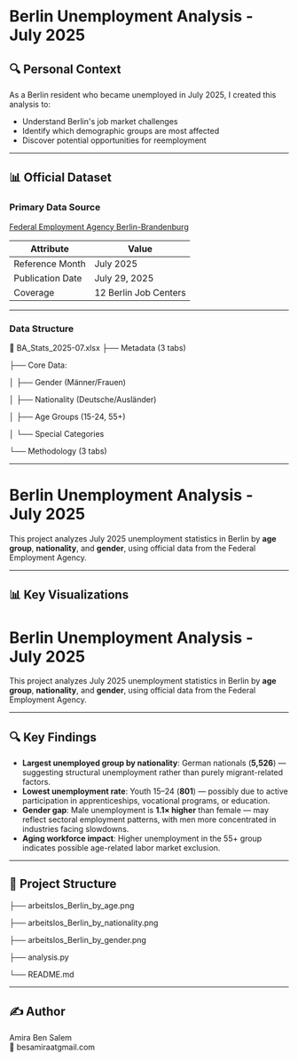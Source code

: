 # Berlin Unemployment Analysis - July 2025

## 🔍 Personal Context
As a Berlin resident who became unemployed in July 2025, I created this analysis to:
- Understand Berlin's job market challenges
- Identify which demographic groups are most affected
- Discover potential opportunities for reemployment


---

## 📊 Official Dataset
### Primary Data Source
[Federal Employment Agency Berlin-Brandenburg](https://www.arbeitsagentur.de/vor-ort/rd-bb/statistik)  

| Attribute          | Value                     |
|--------------------|---------------------------|
| Reference Month    | July 2025                |
| Publication Date   | July 29, 2025            |
| Coverage           | 12 Berlin Job Centers    |


---- 

### Data Structure
📂 BA_Stats_2025-07.xlsx
 ├── Metadata (3 tabs)

 ├── Core Data:
  
  │   ├── Gender (Männer/Frauen)
  
  │   ├── Nationality (Deutsche/Ausländer)
  
  │   ├── Age Groups (15-24, 55+)
  
  │   └── Special Categories
  
  └── Methodology (3 tabs)

---- 

# Berlin Unemployment Analysis - July 2025

This project analyzes July 2025 unemployment statistics in Berlin by **age group**, **nationality**, and **gender**, using official data from the Federal Employment Agency.

---

## 📊 Key Visualizations

# Berlin Unemployment Analysis - July 2025

This project analyzes July 2025 unemployment statistics in Berlin by **age group**, **nationality**, and **gender**, using official data from the Federal Employment Agency.

---



## 🔍 Key Findings
- **Largest unemployed group by nationality**: German nationals (**5,526**) — suggesting structural unemployment rather than purely migrant-related factors.
- **Lowest unemployment rate**: Youth 15–24 (**801**) — possibly due to active participation in apprenticeships, vocational programs, or education.
- **Gender gap**: Male unemployment is **1.1× higher** than female — may reflect sectoral employment patterns, with men more concentrated in industries facing slowdowns.
- **Aging workforce impact**: Higher unemployment in the 55+ group indicates possible age-related labor market exclusion.

---

## 📂 Project Structure

├── arbeitslos_Berlin_by_age.png

├── arbeitslos_Berlin_by_nationality.png

├── arbeitslos_Berlin_by_gender.png

├── analysis.py

└── README.md


---

## ✍️ Author
Amira Ben Salem  
📧 besamiraatgmail.com
